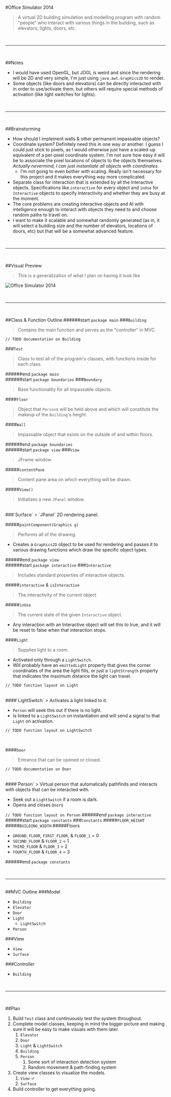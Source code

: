#Office Simulator 2014
> A virtual 2D building simulation and modelling program with random "people" who interact with various things in the building, such as elevators, lights, doors, etc.

<br><hr><br>

##Notes
- I would have used OpenGL, but JOGL is weird and since the rendering will be 2D and very simple, I'm just using `java.awt.Graphics2D` to render.
- Some objects (like doors and elevators) can be directly interacted with in order to use/activate them, but others will require special methods of activation (like light switches for lights).

<br><hr><br>

##Brainstorming
- How should I implement walls & other permanent impassable objects?
- Coordinate system? Definitely need this in one way or another. I guess I could just stick to pixels, as I would otherwise just have a scaled-up equivalent of a per-pixel coordinate system. I'm not sure how easy it will be to associate the pixel locations of objects to the objects themselves. _Actually nevermind, I can just instantiate all objects with coordinates._
	- I'm not going to even bother with scaling. Really isn't necessary for this project and it makes everything way more complicated.
- Separate class for interaction that is extended by all the interactive objects. Specifications like `interactive` for every object and `inUse` for `Interactive` objects to specify interactivity and whether they are busy at the moment.
- The core problems are creating interactive objects and AI with intelligence enough to interact with objects they need to and choose random paths to travel on.
- I want to make it scalable and somewhat randomly generated (as in, it will select a building size and the number of elevators, locations of doors, etc) but that will be a somewhat advanced feature.

<br><hr><br>

##Visual Preview
> This is a generalization of what I plan on having it look like

![Office Simulator 2014]("https://docs.google.com/drawings/d/1zptTJuAx5-7astRzow8TUkD2LLrvAqHOmoRVIKBLf50/pub?w=1240&amp;h=882")

<br><hr><br>

##Class & Function Outline
######start `package main`
###`Building`
> Contains the main function and serves as the "controller" in MVC.

`// TODO documentation on Building`

###`Test`
> Class to test all of the program's classes, with functions inside for each class.

######end `package main`
<br>
######start `package boundaries`
###`Boundary`
> Base functionality for all impassable objects.

####`Floor`
> Object that `Person`s will be held above and which will constitute the makeup of the `Building`'s height.

####`Wall`
> Impassable object that exists on the outside of and within floors.

######end `package boundaries`
<br>
######start `package view`
###`View`
> JFrame window

#####`contentPane`
> Content pane area on which everything will be drawn.

#####`View()`
> Initializes a new `JPanel` window.

<br>
###`Surface`
> `JPanel` 2D rendering panel.

#####`paintComponent(Graphics g)`
> Performs all of the drawing.

- Creates a `Graphics2D` object to be used for rendering and passes it to various drawing functions which draw the specific object types.

######end `package view`
<br>
######start `package interactive`
###`Interactive`
> Includes standard properties of interactive objects.

#####`interactive` & `isInteractive`
> The interactivity of the current object

#####`inUse`
> The current state of the given `Interactive` object.

- Any interaction with an Interactive object will set this to true, and it will be reset to false when that interaction stops.

####`Light`
> Supplies light to a room.

- Activated only through a `LightSwitch`.
- Will probably have an `emittedLight` property that gives the corner coordinates of the area the light fills, or just a `lightStrength` property that indicates the maximum distance the light can travel.

`// TODO function layout on Light`

<br>
####`LightSwitch`
> Activates a light linked to it.

- `Person` will seek this out if there is no light.
- Is linked to a `LightSwitch` on instantiation and will send a signal to that `Light` on activation.

`// TODO function layout on LightSwitch`

<br>

####`Door`
> Entrance that can be opened or closed.

`// TODO documentation on Door`

<br>
####`Person`
> Virtual person that automatically pathfinds and interacts with objects that can be interacted with.

- Seek out a `LightSwitch` if a room is dark.
- Opens and closes `Door`s

`// TODO function layout on Person`
######end `package interactive`
<br>
######start `package constants`
###`Constants`
#####`FLOOR_HEIGHT`
#####`BUILDING_WIDTH`
#####Floors
- `GROUND_FLOOR`, `FIRST_FLOOR`, & `FLOOR_1` = 0
- `SECOND_FLOOR` & `FLOOR_2` = 1
- `THIRD_FLOOR` & `FLOOR_3` = 2
- `FOURTH_FLOOR` & `FLOOR_4` = 3

######end `package constants`


<br><hr><br>
##MVC Outline
###Model
- `Building`
- `Elevator`
- `Door`
- `Light`
	- `LightSwitch`
- `Person`

###View
- `View`
- `Surface`

###Controller
- `Building`

<br><hr><br>

##Plan
1. Build `Test` class and continuously test the system throughout.
2. Complete model classes, keeping in mind the bigger picture and making sure it will be easy to make visuals with them later.
	1. `Elevator`
	2. `Door`
	3. `Light` & `LightSwitch`
	4. `Building`
	5. `Person`
		1. Some sort of interaction detection system
		2. Random movement & path-finding system
3. Create view classes to visualize the models.
	1. `View` ✓
	2. `Surface`
4. Build controller to get everything going.